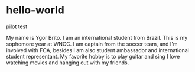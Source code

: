 # hello-world

pilot test

My name is Ygor Brito. I am an international student from Brazil. This is my sophomore year at WNCC. I am captain from the soccer team, and I'm involved with FCA, besides I am also student ambassador and international student representant. My favorite hobby is to play guitar and sing I love watching movies and hanging out with my friends.
